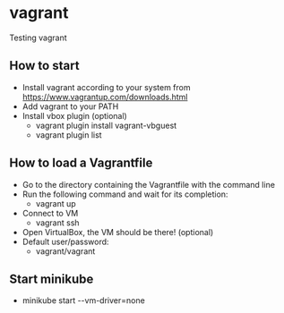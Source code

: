 # vagrant
Testing vagrant
## How to start
* Install vagrant according to your system from https://www.vagrantup.com/downloads.html
* Add vagrant to your PATH
* Install vbox plugin (optional)
  * vagrant plugin install vagrant-vbguest
  * vagrant plugin list
## How to load a Vagrantfile
* Go to the directory containing the Vagrantfile with the command line
* Run the following command and wait for its completion:
   * vagrant up
* Connect to VM
   * vagrant ssh
* Open VirtualBox, the VM should be there! (optional)
* Default user/password:
   * vagrant/vagrant
## Start minikube
* minikube start --vm-driver=none

